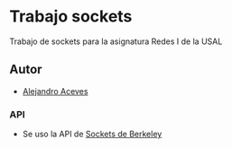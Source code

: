 
# Trabajo sockets 

Trabajo de sockets para la asignatura Redes I de la USAL


## Autor

- [Alejandro Aceves](https://www.github.com/Tiiito21)

### API

- Se uso la API de [Sockets de Berkeley](https://en.wikipedia.org/wiki/Berkeley_sockets)
